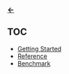 ### [<-](../README.md)

## TOC
- [Getting Started](pages/getting-started.md) 
- [Reference](pages/reference.md) 
- [Benchmark](pages/benchmark.md) 
